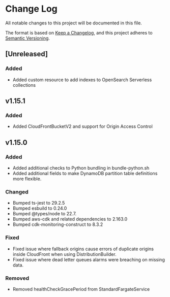 # Change Log

All notable changes to this project will be documented in this file.

The format is based on [Keep a Changelog](https://keepachangelog.com/en/1.1.0/),
and this project adheres to [Semantic Versioning](https://semver.org/spec/v2.0.0.html).

## [Unreleased]

### Added

 - Added custom resource to add indexes to OpenSearch Serverless collections 

## v1.15.1

### Added

-   Added CloudFrontBucketV2 and support for Origin Access Control

## v1.15.0

### Added

-   Added additional checks to Python bundling in bundle-python.sh
-   Added additional fields to make DynamoDB partition table definitions more flexible.

### Changed

-   Bumped ts-jest to 29.2.5
-   Bumped esbuild to 0.24.0
-   Bumped @types/node to 22.7.
-   Bumped aws-cdk and related dependencies to 2.163.0
-   Bumped cdk-monitoring-construct to 8.3.2

### Fixed

-   Fixed issue where fallback origins cause errors of duplicate origins inside CloudFront when using DistributionBuilder.
-   Fixed issue where dead letter queues alarms were breaching on missing data.

### Removed

-   Removed healthCheckGracePeriod from StandardFargateService
